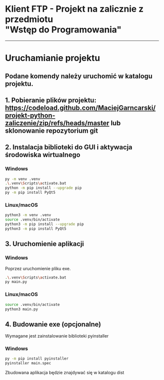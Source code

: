 # Klient FTP - Projekt na zalicznie z przedmiotu <br/> "Wstęp do Programowania"

---

# Uruchamianie projektu

## Podane komendy należy uruchomić w katalogu projektu.

## 1. Pobieranie plików projektu: https://codeload.github.com/MaciejGarncarski/projekt-python-zaliczenie/zip/refs/heads/master lub sklonowanie repozytorium git

## 2. Instalacja biblioteki do GUI i aktywacja środowiska wirtualnego

### Windows
```sh
py -m venv .venv
.\.venv\Scripts\activate.bat
python -m pip install --upgrade pip
py -m pip install PyQt5 
```

### Linux/macOS
```bash
python3 -m venv .venv
source .venv/bin/activate
python3 -m pip install --upgrade pip
python3 -m pip install PyQt5
```

## 3. Uruchomienie aplikacji
### Windows
Poprzez uruchomienie pliku exe.
```sh
.\.venv\Scripts\activate.bat
py main.py
```

### Linux/macOS
```bash
source .venv/bin/activate
python3 main.py
```


## 4. Budowanie exe (opcjonalne)
Wymagane jest zainstalowanie biblioteki pyinstaller
### Windows
```sh
py -m pip install pyinstaller
pyinstaller main.spec
```
Zbudowana aplikacja będzie znajdywać się w katalogu dist
